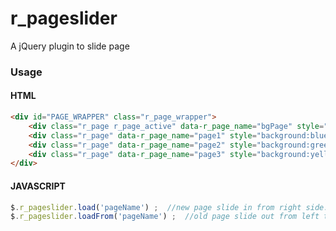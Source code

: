 # r_pageslider

A jQuery plugin to slide page

### Usage

#### HTML

```html
<div id="PAGE_WRAPPER" class="r_page_wrapper">
    <div class="r_page r_page_active" data-r_page_name="bgPage" style="background:#eee"></div>
    <div class="r_page" data-r_page_name="page1" style="background:blue"></div>
    <div class="r_page" data-r_page_name="page2" style="background:green"></div>
    <div class="r_page" data-r_page_name="page3" style="background:yellow"></div>
</div>
```

#### JAVASCRIPT

```javascript
$.r_pageslider.load('pageName') ;  //new page slide in from right side.
$.r_pageslider.loadFrom('pageName') ;  //old page slide out from left to right, new page reveals
```